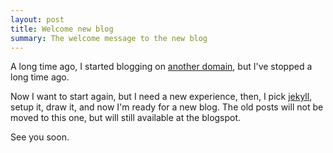 ```yaml
---
layout: post
title: Welcome new blog
summary: The welcome message to the new blog
---
```


A long time ago, I started blogging on [another domain](http://rollingwithcode.blogspot.com), but I've stopped a long time ago.

Now I want to start again, but I need a new experience, then, I pick [jekyll](http://jekyllrb.com/), setup it, draw it, and now I'm ready for a new blog. The old posts will not be moved to this one, but will still available at the blogspot.

See you soon.